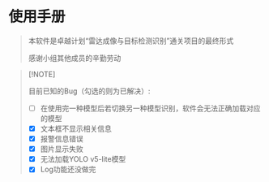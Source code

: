 # 使用手册

>   本软件是卓越计划“雷达成像与目标检测识别”通关项目的最终形式
>
>   感谢小组其他成员的辛勤劳动

>   [!NOTE] 
>
>   目前已知的Bug（勾选的则为已解决）:
>
>   -   [ ] 在使用完一种模型后若切换另一种模型识别，软件会无法正确加载对应的模型
>   -   [x] 文本框不显示相关信息
>   -   [x] 报警信息错误
>   -   [x] 图片显示失败
>   -   [x] 无法加载YOLO v5-lite模型
>   -   [x] Log功能还没做完


